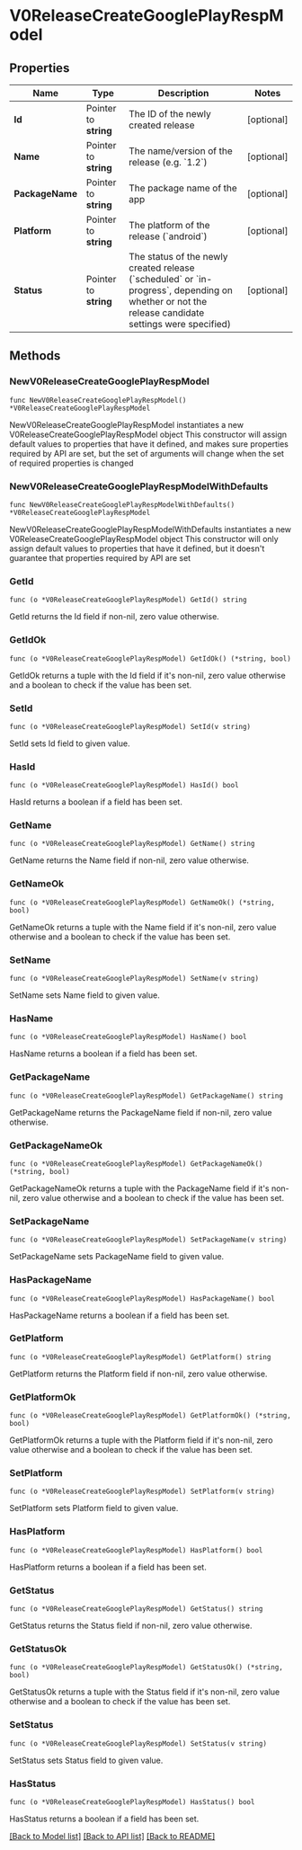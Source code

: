 # V0ReleaseCreateGooglePlayRespModel

## Properties

Name | Type | Description | Notes
------------ | ------------- | ------------- | -------------
**Id** | Pointer to **string** | The ID of the newly created release | [optional] 
**Name** | Pointer to **string** | The name/version of the release (e.g. &#x60;1.2&#x60;) | [optional] 
**PackageName** | Pointer to **string** | The package name of the app | [optional] 
**Platform** | Pointer to **string** | The platform of the release (&#x60;android&#x60;) | [optional] 
**Status** | Pointer to **string** | The status of the newly created release (&#x60;scheduled&#x60; or &#x60;in-progress&#x60;, depending on whether or not the release candidate settings were specified) | [optional] 

## Methods

### NewV0ReleaseCreateGooglePlayRespModel

`func NewV0ReleaseCreateGooglePlayRespModel() *V0ReleaseCreateGooglePlayRespModel`

NewV0ReleaseCreateGooglePlayRespModel instantiates a new V0ReleaseCreateGooglePlayRespModel object
This constructor will assign default values to properties that have it defined,
and makes sure properties required by API are set, but the set of arguments
will change when the set of required properties is changed

### NewV0ReleaseCreateGooglePlayRespModelWithDefaults

`func NewV0ReleaseCreateGooglePlayRespModelWithDefaults() *V0ReleaseCreateGooglePlayRespModel`

NewV0ReleaseCreateGooglePlayRespModelWithDefaults instantiates a new V0ReleaseCreateGooglePlayRespModel object
This constructor will only assign default values to properties that have it defined,
but it doesn't guarantee that properties required by API are set

### GetId

`func (o *V0ReleaseCreateGooglePlayRespModel) GetId() string`

GetId returns the Id field if non-nil, zero value otherwise.

### GetIdOk

`func (o *V0ReleaseCreateGooglePlayRespModel) GetIdOk() (*string, bool)`

GetIdOk returns a tuple with the Id field if it's non-nil, zero value otherwise
and a boolean to check if the value has been set.

### SetId

`func (o *V0ReleaseCreateGooglePlayRespModel) SetId(v string)`

SetId sets Id field to given value.

### HasId

`func (o *V0ReleaseCreateGooglePlayRespModel) HasId() bool`

HasId returns a boolean if a field has been set.

### GetName

`func (o *V0ReleaseCreateGooglePlayRespModel) GetName() string`

GetName returns the Name field if non-nil, zero value otherwise.

### GetNameOk

`func (o *V0ReleaseCreateGooglePlayRespModel) GetNameOk() (*string, bool)`

GetNameOk returns a tuple with the Name field if it's non-nil, zero value otherwise
and a boolean to check if the value has been set.

### SetName

`func (o *V0ReleaseCreateGooglePlayRespModel) SetName(v string)`

SetName sets Name field to given value.

### HasName

`func (o *V0ReleaseCreateGooglePlayRespModel) HasName() bool`

HasName returns a boolean if a field has been set.

### GetPackageName

`func (o *V0ReleaseCreateGooglePlayRespModel) GetPackageName() string`

GetPackageName returns the PackageName field if non-nil, zero value otherwise.

### GetPackageNameOk

`func (o *V0ReleaseCreateGooglePlayRespModel) GetPackageNameOk() (*string, bool)`

GetPackageNameOk returns a tuple with the PackageName field if it's non-nil, zero value otherwise
and a boolean to check if the value has been set.

### SetPackageName

`func (o *V0ReleaseCreateGooglePlayRespModel) SetPackageName(v string)`

SetPackageName sets PackageName field to given value.

### HasPackageName

`func (o *V0ReleaseCreateGooglePlayRespModel) HasPackageName() bool`

HasPackageName returns a boolean if a field has been set.

### GetPlatform

`func (o *V0ReleaseCreateGooglePlayRespModel) GetPlatform() string`

GetPlatform returns the Platform field if non-nil, zero value otherwise.

### GetPlatformOk

`func (o *V0ReleaseCreateGooglePlayRespModel) GetPlatformOk() (*string, bool)`

GetPlatformOk returns a tuple with the Platform field if it's non-nil, zero value otherwise
and a boolean to check if the value has been set.

### SetPlatform

`func (o *V0ReleaseCreateGooglePlayRespModel) SetPlatform(v string)`

SetPlatform sets Platform field to given value.

### HasPlatform

`func (o *V0ReleaseCreateGooglePlayRespModel) HasPlatform() bool`

HasPlatform returns a boolean if a field has been set.

### GetStatus

`func (o *V0ReleaseCreateGooglePlayRespModel) GetStatus() string`

GetStatus returns the Status field if non-nil, zero value otherwise.

### GetStatusOk

`func (o *V0ReleaseCreateGooglePlayRespModel) GetStatusOk() (*string, bool)`

GetStatusOk returns a tuple with the Status field if it's non-nil, zero value otherwise
and a boolean to check if the value has been set.

### SetStatus

`func (o *V0ReleaseCreateGooglePlayRespModel) SetStatus(v string)`

SetStatus sets Status field to given value.

### HasStatus

`func (o *V0ReleaseCreateGooglePlayRespModel) HasStatus() bool`

HasStatus returns a boolean if a field has been set.


[[Back to Model list]](../README.md#documentation-for-models) [[Back to API list]](../README.md#documentation-for-api-endpoints) [[Back to README]](../README.md)


